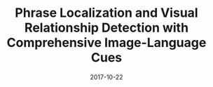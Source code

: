 ---
title: "Phrase Localization and Visual Relationship Detection with Comprehensive Image-Language Cues"
collection: publications
permalink: /publication/2017-10-22-plummer_phrase
excerpt: 'This  paper  presents  a  framework  for  localization  or grounding  of  phrases  in  images  using a  large  collection of  linguistic  and  visual  cues.   We  model  the  appearance, size, and position of entity bounding boxes, adjectives that contain attribute information, and spatial relationships between pairs of entities connected by verbs or prepositions. Special attention is given to relationships between people and clothing or body part mentions, as they are useful for distinguishing individuals.  We automatically learn weights for combining these cues and at test time, perform joint inference over all phrases in a caption.  The resulting system produces state of the art performance on phrase localization on the Flickr30k Entities dataset and visual relationship detection on the Stanford VRD dataset.'
date: 2017-10-22
venue: 'International Conference on Computer Vision'
paperurl: 'https://cmcervantes.github.io/files/plummer_2017_phrase.pdf'
citation: 'B. Plummer, A. Mallya, C. Cervantes, J. Hockenmaier, &amp; S. Lazebnik. (2017) Phrase Localization and Visual Relationship Detection with Comprehensive Image-Language Cues. International Conference on Computer Vision (ICCV)'
---